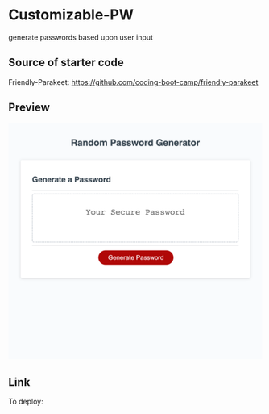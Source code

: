 # Customizable-PW

generate passwords based upon user input

## Source of starter code

Friendly-Parakeet: https://github.com/coding-boot-camp/friendly-parakeet

## Preview

![Full Page Image](./assets/image/_Users_ECY_bootcamp_Challenges_Customizable-PW_Develop_index.html.png)

## Link

To deploy:
